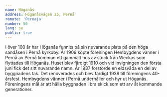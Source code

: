 ```yaml
---
name: Höganås
address: Höganåsvägen 25, Pernå
remote: 'Pernaja'
number: 50
lang: se
public: true
---
```

I över 100 år har Höganås funnits på sin nuvarande plats på den höga sandåsen i Pernå kyrkoby. År 1909 köpte föreningen Hembygdens vänner i Pernå av Pernå kommun ett gammalt hus av stock från Weckas som flyttades till Höganås. Huset blev färdigt 1910 och vid invigningen den första juni fick det sitt nuvarande namn. År 1937 förstörde en eldsvåda en del av byggnadens tak. Det renoverades och blev färdigt 1938 till föreningens 40-årsfest. Hembygdens vänner i Pernå underhåller och hyr ut Höganås. Föreningens mål är att hålla byggnaden i bra skick som ett arv åt kommande generationer.

